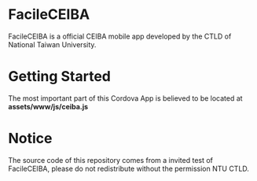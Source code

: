 FacileCEIBA
===========

FacileCEIBA is a official CEIBA mobile app developed by the CTLD of National Taiwan University.

# Getting Started
The most important part of this Cordova App is believed to be located at **assets/www/js/ceiba.js**

# Notice
The source code of this repository comes from a invited test of FacileCEIBA, please do not redistribute without the permission NTU CTLD.
